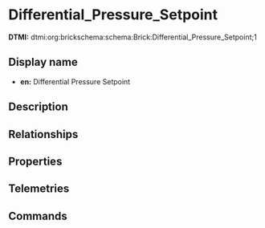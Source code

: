 # Differential_Pressure_Setpoint
**DTMI:** dtmi:org:brickschema:schema:Brick:Differential_Pressure_Setpoint;1
## Display name
- **en:** Differential Pressure Setpoint
## Description
## Relationships
## Properties
## Telemetries
## Commands
